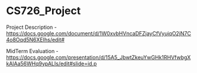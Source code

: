 # CS726_Project


Project Description - https://docs.google.com/document/d/1W0xvbHVncaDFZjayCfVyujqO2jN7C4o8Oqd5N6XEIhs/edit#

MidTerm Evaluation - https://docs.google.com/presentation/d/15A5_JbwtZkeuYwGHk1RHVfwbgXkAlAa56WHq9ypALIs/edit#slide=id.p
